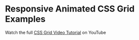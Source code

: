 # Responsive Animated CSS Grid Examples

Watch the full [CSS Grid Video Tutorial](https://youtu.be/705XCEruZFs) on YouTube